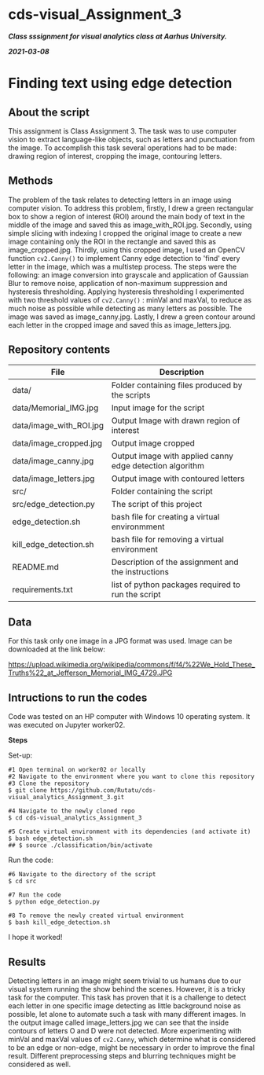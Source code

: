 # cds-visual_Assignment_3

***Class sssignment for visual analytics class at Aarhus University.***

***2021-03-08***


# Finding text using edge detection

## About the script

This assignment is Class Assignment 3. The task was to use computer vision to extract language-like objects, such as letters and punctuation from the image. To accomplish this task several operations had to be made: drawing region of interest, cropping the image, contouring letters.

## Methods

The problem of the task relates to detecting letters in an image using computer vision. To address this problem, firstly, I drew a green rectangular box to show a region of interest (ROI) around the main body of text in the middle of the image and saved this as image_with_ROI.jpg. Secondly, using simple slicing with indexing I cropped the original image to create a new image containing only the ROI in the rectangle and saved this as image_cropped.jpg. Thirdly, using this cropped image, I used an OpenCV function ```cv2.Canny()``` to implement Canny edge detection to 'find' every letter in the image, which was a multistep process. The steps were the following: an image conversion into grayscale and application of Gaussian Blur to remove noise, application of non-maximum suppression and hysteresis thresholding. Applying hysteresis thresholding I experimented with two threshold values of ```cv2.Canny()``` : minVal and maxVal, to reduce as much noise as possible while detecting as many letters as possible. The image was saved as image_canny.jpg. Lastly, I drew a green contour around each letter in the cropped image and saved this as image_letters.jpg.


## Repository contents

| File | Description |
| --- | --- |
| data/ | Folder containing files produced by the scripts |
| data/Memorial_IMG.jpg | Input image for the script |
| data/image_with_ROI.jpg | Output Image with drawn region of interest |
| data/image_cropped.jpg | Output image cropped |
| data/image_canny.jpg | Output image with applied canny edge detection algorithm |
| data/image_letters.jpg | Output image with contoured letters|
| src/| Folder containing the script |
| src/edge_detection.py | The script of this project |
| edge_detection.sh | bash file for creating a virtual environmment |
| kill_edge_detection.sh | bash file for removing a virtual environment |
| README.md | Description of the assignment and the instructions |
| requirements.txt | list of python packages required to run the script |


## Data

For this task only one image in a JPG format was used. Image can be downloaded at the link below:

https://upload.wikimedia.org/wikipedia/commons/f/f4/%22We_Hold_These_Truths%22_at_Jefferson_Memorial_IMG_4729.JPG


## Intructions to run the codes

Code was tested on an HP computer with Windows 10 operating system. It was executed on Jupyter worker02.

__Steps__

Set-up:
```
#1 Open terminal on worker02 or locally
#2 Navigate to the environment where you want to clone this repository
#3 Clone the repository
$ git clone https://github.com/Rutatu/cds-visual_analytics_Assignment_3.git 

#4 Navigate to the newly cloned repo
$ cd cds-visual_analytics_Assignment_3

#5 Create virtual environment with its dependencies (and activate it)
$ bash edge_detection.sh
## $ source ./classification/bin/activate

``` 

Run the code:

```
#6 Navigate to the directory of the script
$ cd src

#7 Run the code
$ python edge_detection.py

#8 To remove the newly created virtual environment
$ bash kill_edge_detection.sh

 ```

I hope it worked!


## Results

Detecting letters in an image might seem trivial to us humans due to our visual system running the show behind the scenes. However, it is a tricky task for the computer. This task has proven that it is a challenge to detect each letter in one specific image detecting as little background noise as possible, let alone to automate such a task with many different images. In the output image called image_letters.jpg we can see that the inside contours of letters O and D were not detected. More experimenting with minVal and maxVal values of ```cv2.Canny```, which determine what is considered to be an edge or non-edge, might be necessary in order to improve the final result. Different preprocessing steps and blurring techniques might be considered as well.


